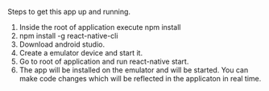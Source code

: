 Steps to get this app up and running.
1. Inside the root of application execute npm install
2. npm install -g react-native-cli
3. Download android studio.
4. Create a emulator device and start it.
5. Go to root of application and run react-native start.
6. The app will be installed on the emulator and will be started. You can make code changes which will be reflected in the applicaton in real time.